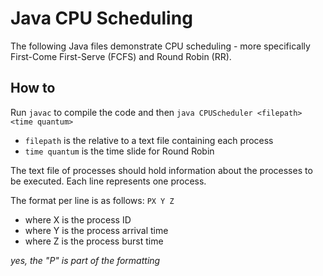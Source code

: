 #  Java CPU Scheduling

The following Java files demonstrate CPU scheduling - more specifically First-Come First-Serve (FCFS) and Round Robin (RR).

## How to

Run `javac` to compile the code and then `java CPUScheduler <filepath> <time quantum>`

- `filepath` is the relative to a text file containing each process
- `time quantum` is the time slide for Round Robin

The text file of processes should hold information about the processes to be executed. Each line represents one process.

The format per line is as follows: `PX Y Z`

- where X is the process ID
- where Y is the process arrival time
- where Z is the process burst time

*yes, the "P" is part of the formatting*
